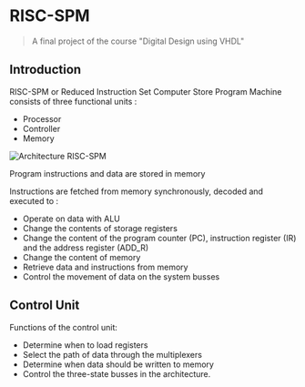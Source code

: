 # RISC-SPM
>A final project of the course "Digital Design using VHDL"
## Introduction
RISC-SPM or Reduced Instruction Set Computer Store Program Machine consists of three functional units :
- Processor
- Controller
- Memory

![Architecture RISC-SPM](https://github.com/canh25xp/RISC-SPM/blob/main/assets/RISC-SPM.png)

Program instructions and data are stored in memory

Instructions are fetched from memory synchronously, decoded and executed to : 
- Operate on data with ALU
- Change the contents of storage registers
- Change the content of the program counter (PC), instruction register (IR) and the address register (ADD_R)
- Change the content of memory
- Retrieve data and instructions from memory
- Control the movement of data on the system busses
## Control Unit
Functions of the control unit:
- Determine when to load registers
- Select the path of data through the multiplexers
- Determine when data should be written to memory
- Control the three-state busses in the architecture.


